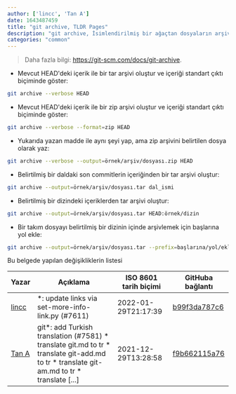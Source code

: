 ```yaml
---
author: ['lincc', 'Tan A']
date: 1643487459
title: "git archive, TLDR Pages"
description: "git archive, İsimlendirilmiş bir ağaçtan dosyaların arşivini oluştur."
categories: "common"
---
```

> Daha fazla bilgi: <https://git-scm.com/docs/git-archive>.

- Mevcut HEAD'deki içerik ile bir tar arşivi oluştur ve içeriği standart çıktı biçiminde göster:

```bash
git archive --verbose HEAD
```

- Mevcut HEAD'deki içerik ile bir zip arşivi oluştur ve içeriği standart çıktı biçiminde göster:

```bash
git archive --verbose --format=zip HEAD
```

- Yukarıda yazan madde ile aynı şeyi yap, ama zip arşivini belirtilen dosya olarak yaz:

```bash
git archive --verbose --output=örnek/arşiv/dosyası.zip HEAD
```

- Belirtilmiş bir daldaki son commitlerin içeriğinden bir tar arşivi oluştur:

```bash
git archive --output=örnek/arşiv/dosyası.tar dal_ismi
```

- Belirtilmiş bir dizindeki içeriklerden tar arşivi oluştur:

```bash
git archive --output=örnek/arşiv/dosyası.tar HEAD:örnek/dizin
```

- Bir takım dosyayı belirtilmiş bir dizinin içinde arşivlemek için başlarına yol ekle:

```bash
git archive --output=örnek/arşiv/dosyası.tar --prefix=başlarına/yol/eklenecek/dosyalar/ HEAD
```
Bu belgede yapılan değişikliklerin listesi


Yazar | Açıklama | ISO 8601 tarih biçimi | GitHuba bağlantı
------|-----|-----|-----
[lincc](mailto:46962923+blueskyson@users.noreply.github.com) | *: update links via set-more-info-link.py (#7611) | 2022-01-29T21:17:39 | [b99f3da787c6](https://github.com/tldr-pages/tldr/commit/b99f3da787c6f43a545b9cb5ebd8265b1367fbc4)
[Tan A](mailto:40173707+yutyo@users.noreply.github.com) | git*: add Turkish translation (#7581) * translate git.md to tr * translate git-add.md to tr * translate git-am.md to tr * translate [...] | 2021-12-29T13:28:58 | [f9b662115a76](https://github.com/tldr-pages/tldr/commit/f9b662115a765f843982cea237d608aab423e3f7)

